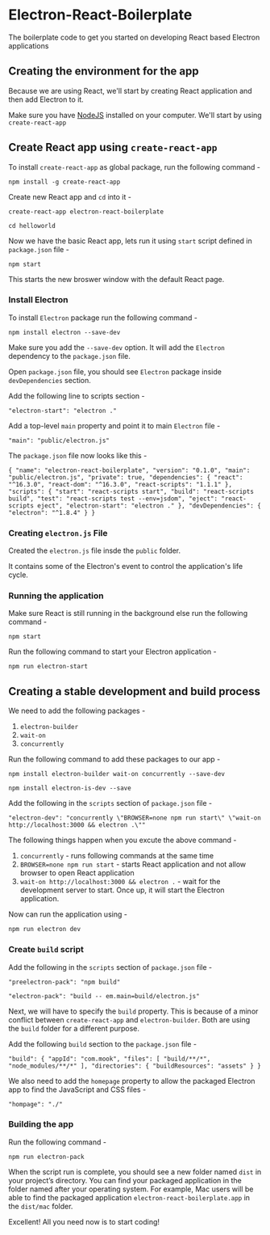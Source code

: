 # Electron-React-Boilerplate
The boilerplate code to get you started on developing React based Electron applications

## Creating the environment for the app

Because we are using React, we'll start by creating React application and then add Electron to it.

Make sure you have [NodeJS](https://nodejs.org/en/download/) installed on your computer.
We'll start by using `create-react-app`


## Create React app using `create-react-app`

To install `create-react-app` as global package, run the following command -

`npm install -g create-react-app`


Create new React app and `cd` into it -

`create-react-app electron-react-boilerplate`

`cd helloworld`

Now we have the basic React app, lets run it using `start` script defined in `package.json` file -

`npm start`

This starts the new broswer window with the default React page.

### Install Electron

To install `Electron` package run the following command -

`npm install electron --save-dev`

Make sure you add the `--save-dev` option. It will add the `Electron` dependency to the `package.json` file.

Open `package.json` file, you should see `Electron` package inside `devDependencies` section.

Add the following line to scripts section -

`"electron-start": "electron ."`

Add a top-level `main` property and point it to main `Electron` file -

`"main": "public/electron.js"`

The `package.json` file now looks like this -

`{
  "name": "electron-react-boilerplate",
  "version": "0.1.0",
  "main": "public/electron.js",
  "private": true,
  "dependencies": {
    "react": "^16.3.0",
    "react-dom": "^16.3.0",
    "react-scripts": "1.1.1"
  },
  "scripts": {
    "start": "react-scripts start",
    "build": "react-scripts build",
    "test": "react-scripts test --env=jsdom",
    "eject": "react-scripts eject",
    "electron-start": "electron ."
  },
  "devDependencies": {
    "electron": "^1.8.4"
  }
}`

### Creating `electron.js` File

Created the `electron.js` file insde the `public` folder.

It contains some of the Electron's event to control the application's life cycle.

### Running the application

Make sure React is still running in the background else run the following command -

`npm start`

Run the following command to start your Electron application -

`npm run electron-start`


## Creating a stable development and build process

We need to add the following packages -
1. `electron-builder`
2. `wait-on`
3. `concurrently`

Run the following command to add these packages to our app -

`npm install electron-builder wait-on concurrently --save-dev`

`npm install electron-is-dev --save`

Add the following in the `scripts` section of `package.json` file -

`"electron-dev": "concurrently \"BROWSER=none npm run start\" \"wait-on http://localhost:3000 && electron .\""`

The following things happen when you excute the above command -
1. `concurrently` - runs following commands at the same time
2. `BROWSER=none npm run start` - starts React application and not allow browser to open React application
3. `wait-on http://localhost:3000 && electron .` - wait for the development server to start. Once up, it will start the Electron application.

Now can run the application using -

`npm run electron dev`

### Create `build` script

Add the following in the `scripts` section of `package.json` file -

`"preelectron-pack": "npm build"`

`"electron-pack": "build -- em.main=build/electron.js"`

Next, we will have to specify the `build` property. This is because of a minor conflict between `create-react-app` and `electron-builder`. Both are using the `build` folder for a different purpose.

Add the following `build` section to the `package.json` file -

`"build": {
    "appId": "com.mook",
    "files": [
      "build/**/*",
      "node_modules/**/*"
    ],
    "directories": {
      "buildResources": "assets"
    }
  }`
  
We also need to add the `homepage` property to allow the packaged Electron app to find the JavaScript and CSS files -
 
`"hompage": "./"`
 
### Building the app
  
Run the following command -
  
`npm run electron-pack`

When the script run is complete, you should see a new folder named `dist` in your project’s directory. You can find your packaged application in the folder named after your operating system. For example, Mac users will be able to find the packaged application `electron-react-boilerplate.app` in the `dist/mac` folder.

Excellent! All you need now is to start coding!
